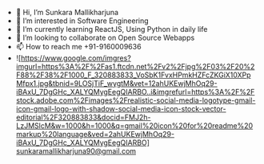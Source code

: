 - 👋 Hi, I’m Sunkara Mallikharjuna
- 👀 I’m interested in Software Engineering
- 🌱 I’m currently learning ReactJS, Using Python in daily life
- 💞️ I’m looking to collaborate on Open Source Webapps 
- 📫 How to reach me +91-9160009636
- ![https://www.google.com/imgres?imgurl=https%3A%2F%2Fas1.ftcdn.net%2Fv2%2Fjpg%2F03%2F20%2F88%2F38%2F1000_F_320883833_VoSbK1FvxHPmkHZFcZKGiX10XPpMfpx1.jpg&tbnid=9LOSjTiF_wygtM&vet=12ahUKEwjMhOq29-iBAxU_7DgGHc_XALYQMygEegQIARBO..i&imgrefurl=https%3A%2F%2Fstock.adobe.com%2Fimages%2Frealistic-social-media-logotype-gmail-icon-gmail-logo-with-shadow-social-media-icon-stock-vector-editorial%2F320883833&docid=FMJ2h-LzJMSlcM&w=1000&h=1000&q=gmail%20icon%20for%20readme%20markup%20language&ved=2ahUKEwjMhOq29-iBAxU_7DgGHc_XALYQMygEegQIARBO]
   sunkaramallikharjuna90@gmail.com

<!---
mallikharjuna160003/mallikharjuna160003 is a ✨ special ✨ repository because its `README.md` (this file) appears on your GitHub profile.
You can click the Preview link to take a look at your changes.
--->
